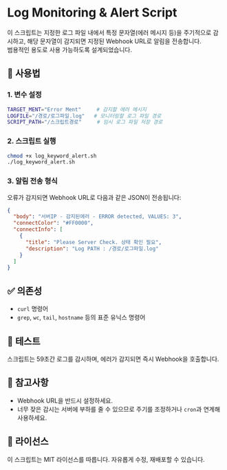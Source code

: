 # Log Monitoring & Alert Script

이 스크립트는 지정한 로그 파일 내에서 특정 문자열(에러 메시지 등)을 주기적으로 감시하고, 해당 문자열이 감지되면 지정된 Webhook URL로 알림을 전송합니다.  
범용적인 용도로 사용 가능하도록 설계되었습니다.

## 🔧 사용법

### 1. 변수 설정

```bash
TARGET_MENT="Error Ment"     # 감지할 에러 메시지
LOGFILE="/경로/로그파일.log"   # 모니터링할 로그 파일 경로
SCRIPT_PATH="/스크립트경로"     # 임시 로그 파일 저장 경로
```

### 2. 스크립트 실행

```bash
chmod +x log_keyword_alert.sh
./log_keyword_alert.sh
```

### 3. 알림 전송 형식

오류가 감지되면 Webhook URL로 다음과 같은 JSON이 전송됩니다:

```json
{
  "body": "서버IP - 감지된에러 - ERROR detected, VALUES: 3",
  "connectColor": "#FF0000",
  "connectInfo": [
    {
      "title": "Please Server Check. 상태 확인 필요",
      "description": "Log PATH : /경로/로그파일.log"
    }
  ]
}
```

## ✅ 의존성

- `curl` 명령어
- `grep`, `wc`, `tail`, `hostname` 등의 표준 유닉스 명령어

## 🧪 테스트

스크립트는 59초간 로그를 감시하며, 에러가 감지되면 즉시 Webhook을 호출합니다.

## 📝 참고사항

- Webhook URL을 반드시 설정하세요.
- 너무 잦은 감시는 서버에 부하를 줄 수 있으므로 주기를 조정하거나 `cron`과 연계해 사용하세요.

## 📄 라이선스

이 스크립트는 MIT 라이선스를 따릅니다. 자유롭게 수정, 재배포할 수 있습니다.

